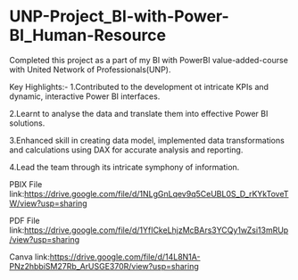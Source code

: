 # UNP-Project_BI-with-Power-BI_Human-Resource

Completed this project as a part of my BI with PowerBI value-added-course with United Network of Professionals(UNP).

Key Highlights:- 1.Contributed to the development ot intricate KPIs and dynamic, interactive Power BI interfaces.

2.Learnt to analyse the data and translate them into effective Power BI solutions.

3.Enhanced skill in creating data model, implemented data transformations and calculations using DAX for accurate analysis and reporting.

4.Lead the team through its intricate symphony of information.

PBIX File link:https://drive.google.com/file/d/1NLgGnLqev9q5CeUBL0S_D_rKYkToveTW/view?usp=sharing

PDF File link:https://drive.google.com/file/d/1YfICkeLhjzMcBArs3YCQy1wZsi13mRUp/view?usp=sharing

Canva link:https://drive.google.com/file/d/14L8N1A-PNz2hbbiSM27Rb_ArUSGE370R/view?usp=sharing
